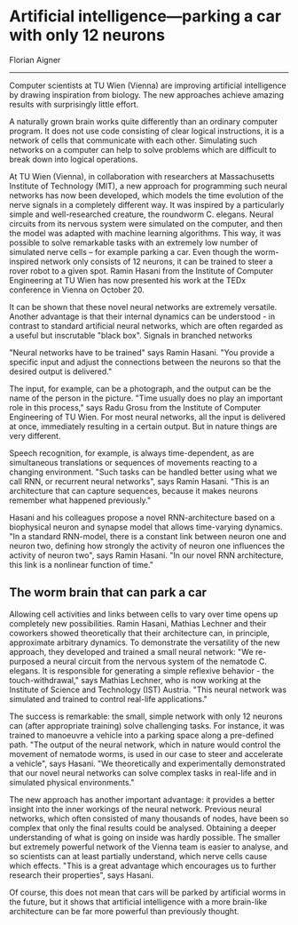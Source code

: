 # Artificial intelligence—parking a car with only 12 neurons

Florian Aigner

---

Computer scientists at TU Wien (Vienna) are improving artificial intelligence by drawing inspiration from biology. The new approaches achieve amazing results with surprisingly little effort.

A naturally grown brain works quite differently than an ordinary computer program. It does not use code consisting of clear logical instructions, it is a network of cells that communicate with each other. Simulating such networks on a computer can help to solve problems which are difficult to break down into logical operations.

At TU Wien (Vienna), in collaboration with researchers at Massachusetts Institute of Technology (MIT), a new approach for programming such neural networks has now been developed, which models the time evolution of the nerve signals in a completely different way. It was inspired by a particularly simple and well-researched creature, the roundworm C. elegans. Neural circuits from its nervous system were simulated on the computer, and then the model was adapted with machine learning algorithms. This way, it was possible to solve remarkable tasks with an extremely low number of simulated nerve cells – for example parking a car. Even though the worm-inspired network only consists of 12 neurons, it can be trained to steer a rover robot to a given spot. Ramin Hasani from the Institute of Computer Engineering at TU Wien has now presented his work at the TEDx conference in Vienna on October 20.

It can be shown that these novel neural networks are extremely versatile. Another advantage is that their internal dynamics can be understood - in contrast to standard artificial neural networks, which are often regarded as a useful but inscrutable "black box".
 Signals in branched networks

"Neural networks have to be trained" says Ramin Hasani. "You provide a specific input and adjust the connections between the neurons so that the desired output is delivered."

The input, for example, can be a photograph, and the output can be the name of the person in the picture. "Time usually does no play an important role in this process," says Radu Grosu from the Institute of Computer Engineering of TU Wien. For most neural networks, all the input is delivered at once, immediately resulting in a certain output. But in nature things are very different.

Speech recognition, for example, is always time-dependent, as are simultaneous translations or sequences of movements reacting to a changing environment. "Such tasks can be handled better using what we call RNN, or recurrent neural networks", says Ramin Hasani. "This is an architecture that can capture sequences, because it makes neurons remember what happened previously."

Hasani and his colleagues propose a novel RNN-architecture based on a biophysical neuron and synapse model that allows time-varying dynamics. "In a standard RNN-model, there is a constant link between neuron one and neuron two, defining how strongly the activity of neuron one influences the activity of neuron two", says Ramin Hasani. "In our novel RNN architecture, this link is a nonlinear function of time."

## The worm brain that can park a car

Allowing cell activities and links between cells to vary over time opens up completely new possibilities. Ramin Hasani, Mathias Lechner and their coworkers showed theoretically that their architecture can, in principle, approximate arbitrary dynamics. To demonstrate the versatility of the new approach, they developed and trained a small neural network: "We re-purposed a neural circuit from the nervous system of the nematode C. elegans. It is responsible for generating a simple reflexive behavior - the touch-withdrawal," says Mathias Lechner, who is now working at the Institute of Science and Technology (IST) Austria. "This neural network was simulated and trained to control real-life applications."

The success is remarkable: the small, simple network with only 12 neurons can (after appropriate training) solve challenging tasks. For instance, it was trained to manoeuvre a vehicle into a parking space along a pre-defined path. "The output of the neural network, which in nature would control the movement of nematode worms, is used in our case to steer and accelerate a vehicle", says Hasani. "We theoretically and experimentally demonstrated that our novel neural networks can solve complex tasks in real-life and in simulated physical environments."

The new approach has another important advantage: it provides a better insight into the inner workings of the neural network. Previous neural networks, which often consisted of many thousands of nodes, have been so complex that only the final results could be analysed. Obtaining a deeper understanding of what is going on inside was hardly possible. The smaller but extremely powerful network of the Vienna team is easier to analyse, and so scientists can at least partially understand, which nerve cells cause which effects. "This is a great advantage which encourages us to further research their properties", says Hasani.

Of course, this does not mean that cars will be parked by artificial worms in the future, but it shows that artificial intelligence with a more brain-like architecture can be far more powerful than previously thought. 
